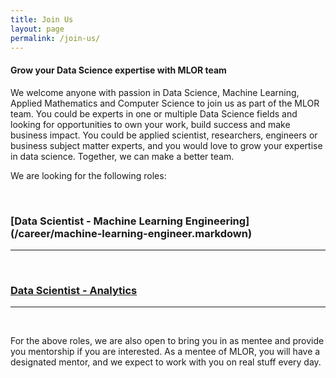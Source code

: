 ```yaml
---
title: Join Us
layout: page
permalink: /join-us/
---
```

<meta name="viewport" content="width=device-width, initial-scale=1">
<style>
#hp  {
float: left;    
 margin: 0 15px 0 0;
}
img {
  border: 2px solid #555;
}

p {
  font-family: 'Source Sans Pro', sans-serif;
  font-size: 15px;
  font-weight: normal;
}

h4 {
  font-family: 'Source Sans Pro', sans-serif;
  font-size: 15px;
  font-weight: normal;
}

body {
background-color: rgb(241,236,238);
background-color: radial-gradient(circle, rgba(241,236,238,1) 0%, rgba(97,124,196,1) 75%);
}
 
</style>
<script src="https://kit.fontawesome.com/7812f4f196.js" crossorigin="anonymous"></script>



<p><h4>Grow your Data Science expertise with MLOR team</h4></p>

<p>We welcome anyone with passion in Data Science, Machine Learning, Applied Mathematics and Computer Science to join us as part of the MLOR team. You could be experts in one or multiple Data Science fields and looking for opportunities to own your work, build success and make business impact. You could be applied scientist, researchers, engineers or business subject matter experts, and you would love to grow your expertise in data science. Together, we can make a better team.</p>
  
<p>We are looking for the following roles:</p>  
<br/>
<h3>[Data Scientist - Machine Learning Engineering](/career/machine-learning-engineer.markdown)</h3>
<hr>
<br/>
<h3><a href='https://ml-or-ds-team.github.io/join-us/join-as-analytics.html'>Data Scientist - Analytics</a></h3>
<hr>
<br/>
<p></p> For the above roles, we are also open to bring you in as mentee and provide you mentorship if you are interested. As a mentee of MLOR, you will have a designated mentor, and we expect to work with you on real stuff every day. 